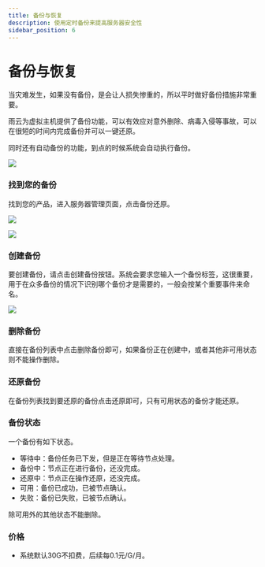 ```yaml
---
title: 备份与恢复
description: 使用定时备份来提高服务器安全性
sidebar_position: 6
---
```



# 备份与恢复

当灾难发生，如果没有备份，是会让人损失惨重的，所以平时做好备份措施非常重要。

雨云为虚拟主机提供了备份功能，可以有效应对意外删除、病毒入侵等事故，可以在很短的时间内完成备份并可以一键还原。

同时还有自动备份的功能，到点的时候系统会自动执行备份。

![](https://cn-sy1.rains3.com/rainyun-assets/pic/2023/12/20231211153309_c3caee4f6fa769cc273ea9639a777adc.png)

### 找到您的备份


找到您的产品，进入服务器管理页面，点击备份还原。

![](https://cn-sy1.rains3.com/rainyun-assets/pic/2023/12/20231211150725_4c020bcca55c07770891dca49ada518b.png)

![](https://cn-sy1.rains3.com/rainyun-assets/pic/2023/12/20231211153508_1edc608ba7ee91ed79f1eb857a702e43.png)



### 创建备份

要创建备份，请点击创建备份按钮。系统会要求您输入一个备份标签，这很重要，用于在众多备份的情况下识别哪个备份才是需要的，一般会按某个重要事件来命名。

![](https://cn-sy1.rains3.com/rainyun-assets/pic/2023/12/20231211102817_ac3f8a6be2013baced0da0f96dae971f.png)

### 删除备份

直接在备份列表中点击删除备份即可，如果备份正在创建中，或者其他非可用状态则不能操作删除。


### 还原备份

在备份列表找到要还原的备份点击还原即可，只有可用状态的备份才能还原。

### 备份状态

一个备份有如下状态。

+ 等待中：备份任务已下发，但是正在等待节点处理。
+ 备份中：节点正在进行备份，还没完成。
+ 还原中：节点正在操作还原，还没完成。
+ 可用：备份已成功，已被节点确认。
+ 失败：备份已失败，已被节点确认。

除可用外的其他状态不能删除。

### 价格

* 系统默认30G不扣费，后续每0.1元/G/月。

